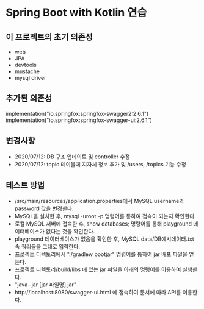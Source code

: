 # Spring Boot with Kotlin 연습 

## 이 프로젝트의 초기 의존성
- web
- JPA
- devtools
- mustache
- mysql driver


## 추가된 의존성
implementation("io.springfox:springfox-swagger2:2.6.1")
implementation("io.springfox:springfox-swagger-ui:2.6.1")

## 변경사항
- 2020/07/12: DB 구조 업데이트 및 controller 수정
- 2020/07/12: topic 테이블에 지자체 정보 추가 및 /users, /topics 기능 수정

## 테스트 방법
- /src/main/resources/application.properties에서 MySQL username과 password 값을 변경한다.
- MySQL을 설치한 후, mysql -uroot -p 명령어를 통하여 접속이 되는지 확인한다.
- 로컬 MySQL 서버에 접속한 후, show databases; 명령어롤 통해 playground 데이터베이스가 없다는 것을 확인한다.
- playground 데이터베이스가 없음을 확인한 후, MySQL data/DB예시데이터.txt 속 쿼리들을 그대로 입력한다.
- 프로젝트 디렉토리에서 "./gradlew bootjar" 명령어를 통하여 jar 배포 파일을 얻는다. 
- 프로젝트 디렉토리/build/libs 에 있는 jar 파일을 아래의 명령어를 이용하여 실행한다. 
- "java -jar [jar 파일명].jar" 
- http://localhost:8080/swagger-ui.html 에 접속하여 문서에 따라 API를 이용한다. 